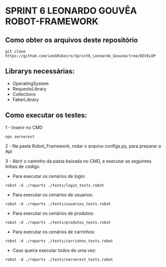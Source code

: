 # SPRINT 6 LEONARDO GOUVÊA ROBOT-FRAMEWORK

## Como obter os arquivos deste repositório
```
git clone https://github.com/LeoGRibeiro/Sprint6_Leonardo_Gouvea/tree/DEVELOP
```
## Librarys necessárias:
- OperatingSystem
- RequestsLibrary
- Collections
- FakerLibrary

## Como executar os testes:
1 - Inserir no CMD
  ```
  npx serverest
  ```
2 - Na pasta Robot_Framework, rodar o arquivo configs.py, para preparar a Api

3 - Abrir o caminho da pasta baixada no CMD, e executar as seguintes linhas de código
- Para executar os cenários de login:
```
robot -d ./reports ./tests/login_tests.robot
```
- Para executar os cenários de usuarios:
```
robot -d ./reports ./tests/usuarios_tests.robot
```
- Para executar os cenários de produtos:
```
robot -d ./reports ./tests/produtos_tests.robot
```
- Para executar os cenários de carrinhos:
```
robot -d ./reports ./tests/carrinhos_tests.robot
```
- Caso queira executar todos de uma vez:
```
robot -d ./reports ./tests/serverest_tests.robot
```
